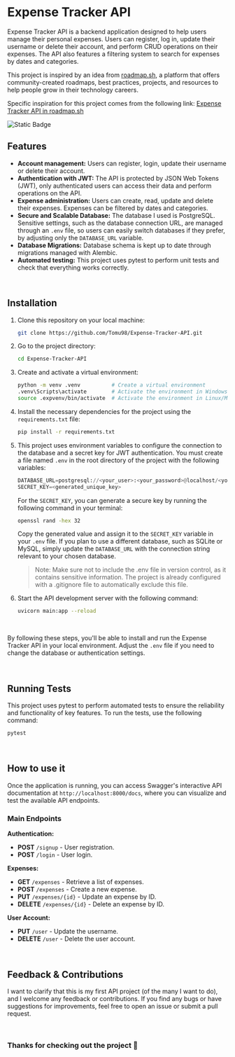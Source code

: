 # Expense Tracker API


Expense Tracker API is a backend application designed to help users manage their personal expenses.
Users can register, log in, update their username or delete their account, and perform CRUD operations on their expenses.
The API also features a filtering system to search for expenses by dates and categories.


This project is inspired by an idea from [roadmap.sh](https://roadmap.sh), a platform that offers community-created roadmaps, best practices, projects, and resources to help people grow in their technology careers.


Specific inspiration for this project comes from the following link: [Expense Tracker API in roadmap.sh](https://roadmap.sh/projects/expense-tracker-api)


<img alt="Static Badge" src="https://img.shields.io/badge/Version-1.2.15-seagreen?style=for-the-badge">


<br>

## Features

- **Account management:** Users can register, login, update their username or delete their account.
- **Authentication with JWT:** The API is protected by JSON Web Tokens (JWT), only authenticated users can access their data and perform operations on the API.
- **Expense administration:** Users can create, read, update and delete their expenses. Expenses can be filtered by dates and categories.
- **Secure and Scalable Database:** The database I used is PostgreSQL. Sensitive settings, such as the database connection URL, are managed through an `.env` file, so users can easily switch databases if they prefer, by adjusting only the `DATABASE_URL` variable.
- **Database Migrations:** Database schema is kept up to date through migrations managed with Alembic.
- **Automated testing:** This project uses pytest to perform unit tests and check that everything works correctly.

<br>

## Installation

1. Clone this repository on your local machine:

   ```bash
   git clone https://github.com/Tomu98/Expense-Tracker-API.git
   ```

2. Go to the project directory:

   ```bash
   cd Expense-Tracker-API
   ```

3. Create and activate a virtual environment:

   ```bash
   python -m venv .venv          # Create a virtual environment
   .venv\Scripts\activate        # Activate the environment in Windows
   source .expvenv/bin/activate  # Activate the environment in Linux/MacOS
   ```

4. Install the necessary dependencies for the project using the `requirements.txt` file:

   ```bash
   pip install -r requirements.txt
   ```

5. This project uses environment variables to configure the connection to the database and a secret key for JWT authentication. You must create a file named `.env` in the root directory of the project with the following variables:

   ```python
   DATABASE_URL=postgresql://<your_user>:<your_password>@localhost/<your_database>
   SECRET_KEY=<generated_unique_key>
   ```

   For the `SECRET_KEY`, you can generate a secure key by running the following command in your terminal:
   
   ```bash
   openssl rand -hex 32
   ```

   Copy the generated value and assign it to the `SECRET_KEY` variable in your `.env` file. If you plan to use a different database, such as SQLite or MySQL, simply update the `DATABASE_URL` with the connection string relevant to your chosen database.

   > Note: Make sure not to include the .env file in version control, as it contains sensitive information. The project is already configured with a .gitignore file to automatically exclude this file.
7. Start the API development server with the following command:

    ```bash
    uvicorn main:app --reload
    ```

<br>

By following these steps, you'll be able to install and run the Expense Tracker API in your local environment.
Adjust the `.env` file if you need to change the database or authentication settings.

<br>

## Running Tests

This project uses pytest to perform automated tests to ensure the reliability and functionality of key features.
To run the tests, use the following command:
```bash
pytest
```

<br>

## How to use it

Once the application is running, you can access Swagger's interactive API documentation at 
`http://localhost:8000/docs`, where you can visualize and test the available API endpoints.

### Main Endpoints

**Authentication:**
- **POST** `/signup` - User registration.
- **POST** `/login` - User login.

**Expenses:**
- **GET** `/expenses` - Retrieve a list of expenses.
- **POST** `/expenses` - Create a new expense.
- **PUT** `/expenses/{id}` - Update an expense by ID.
- **DELETE** `/expenses/{id}` - Delete an expense by ID.

**User Account:**
- **PUT** `/user` - Update the username.
- **DELETE** `/user` - Delete the user account.

<br>

## Feedback & Contributions

I want to clarify that this is my first API project (of the many I want to do), and I welcome any feedback or contributions. If you find any bugs or have suggestions for improvements, feel free to open an issue or submit a pull request.

<br>

### **Thanks for checking out the project 🤍**



